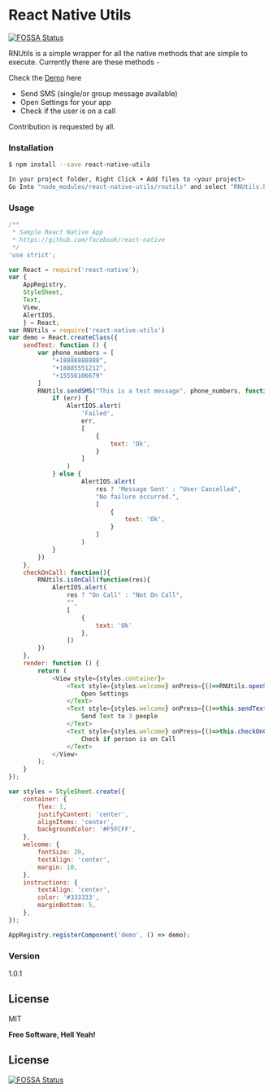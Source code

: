 # React Native Utils
[![FOSSA Status](https://app.fossa.io/api/projects/git%2Bgithub.com%2Fdarkrishabh%2Freact-native-utils.svg?type=shield)](https://app.fossa.io/projects/git%2Bgithub.com%2Fdarkrishabh%2Freact-native-utils?ref=badge_shield)


RNUtils is a simple wrapper for all the native methods that are simple to execute. 
Currently there are these methods -

Check the [Demo] here
  - Send SMS (single/or group message available)
  - Open Settings for your app
  - Check if the user is on a call

Contribution is requested by all.
### Installation

```sh
$ npm install --save react-native-utils
```

```sh
In your project folder, Right Click ➜ Add files to <your project>
Go Into "node_modules/react-native-utils/rnutils" and select "RNUtils.h" and "RNUtils.m"
```
### Usage

```javascript
/**
 * Sample React Native App
 * https://github.com/facebook/react-native
 */
'use strict';

var React = require('react-native');
var {
    AppRegistry,
    StyleSheet,
    Text,
    View,
    AlertIOS,
    } = React;
var RNUtils = require('react-native-utils')
var demo = React.createClass({
    sendText: function () {
        var phone_numbers = [
            "+18888888888",
            "+18885551212",
            "+15556106679"
        ]
        RNUtils.sendSMS("This is a test message", phone_numbers, function (err, res) {
            if (err) {
                AlertIOS.alert(
                    'Failed',
                    err,
                    [
                        {
                            text: 'Ok',
                        }
                    ]
                )
            } else {
                    AlertIOS.alert(
                        res ? 'Message Sent' : "User Cancelled",
                        "No failure occurred.",
                        [
                            {
                                text: 'Ok',
                            }
                        ]
                    )
            }
        })
    },
    checkOnCall: function(){
        RNUtils.isOnCall(function(res){
            AlertIOS.alert(
                res ? "On Call" : "Not On Call",
                "",
                [
                    {
                        text: 'Ok'
                    },
                ])
        })
    },
    render: function () {
        return (
            <View style={styles.container}>
                <Text style={styles.welcome} onPress={()=>RNUtils.openSettings()}>
                    Open Settings
                </Text>
                <Text style={styles.welcome} onPress={()=>this.sendText()}>
                    Send Text to 3 people
                </Text>
                <Text style={styles.welcome} onPress={()=>this.checkOnCall()}>
                    Check if person is on Call
                </Text>
            </View>
        );
    }
});

var styles = StyleSheet.create({
    container: {
        flex: 1,
        justifyContent: 'center',
        alignItems: 'center',
        backgroundColor: '#F5FCFF',
    },
    welcome: {
        fontSize: 20,
        textAlign: 'center',
        margin: 10,
    },
    instructions: {
        textAlign: 'center',
        color: '#333333',
        marginBottom: 5,
    },
});

AppRegistry.registerComponent('demo', () => demo);

```
### Version
1.0.1

License
----

MIT


**Free Software, Hell Yeah!**

[//]: # (These are reference links used in the body of this note and get stripped out when the markdown processor does it's job. There is no need to format nicely because it shouldn't be seen. Thanks SO - http://stackoverflow.com/questions/4823468/store-comments-in-markdown-syntax)


   [Demo]: <https://youtu.be/4dzROh2fhHw>


## License
[![FOSSA Status](https://app.fossa.io/api/projects/git%2Bgithub.com%2Fdarkrishabh%2Freact-native-utils.svg?type=large)](https://app.fossa.io/projects/git%2Bgithub.com%2Fdarkrishabh%2Freact-native-utils?ref=badge_large)